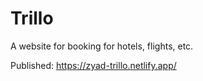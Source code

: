 # Trillo
A website for booking for hotels, flights, etc.

Published: https://zyad-trillo.netlify.app/

